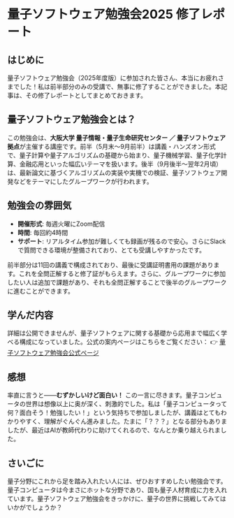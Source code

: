 # 量子ソフトウェア勉強会2025 修了レポート

## はじめに

量子ソフトウェア勉強会（2025年度版）に参加された皆さん、本当にお疲れさまでした！私は前半部分のみの受講で、無事に修了することができました。本記事は、その修了レポートとしてまとめておきます。

## 量子ソフトウェア勉強会とは？

この勉強会は、**大阪大学 量子情報・量子生命研究センター ／ 量子ソフトウェア拠点**が主催する講座です。前半（5月末〜9月前半）は講義・ハンズオン形式で、量子計算や量子アルゴリズムの基礎から始まり、量子機械学習、量子化学計算、金融応用といった幅広いテーマを扱います。後半（9月後半〜翌年2月頃）は、最新論文に基づくアルゴリズムの実装や実機での検証、量子ソフトウェア開発などをテーマにしたグループワークが行われます。

## 勉強会の雰囲気

* **開催形式**: 毎週火曜にZoom配信
* **時間**: 毎回約4時間
* **サポート**: リアルタイム参加が難しくても録画が残るので安心。さらにSlackで質問できる環境が整備されており、とても受講しやすかったです。

前半部分は11回の講義で構成されており、最後に受講証明書用の課題があります。これを全問正解すると修了証がもらえます。さらに、グループワークに参加したい人は追加で課題があり、それも全問正解することで後半のグループワークに進むことができます。

## 学んだ内容

詳細は公開できませんが、量子ソフトウェアに関する基礎から応用まで幅広く学べる構成になっていました。公式の案内ページはこちらをご覧ください：
👉 [量子ソフトウェア勉強会公式ページ](https://qsrh.jp/seminar/)

## 感想

率直に言うと——**むずかしいけど面白い！** この一言に尽きます。量子コンピュータの世界は想像以上に奥が深く、刺激的でした。私は「量子コンピュータって何？面白そう！勉強したい！」という気持ちで参加しましたが、講義はとてもわかりやすく、理解がぐんぐん進みました。たまに「？？？」となる部分もありましたが、最近はAIが教師代わりに助けてくれるので、なんとか乗り越えられました。

## さいごに

量子分野にこれから足を踏み入れたい人には、ぜひおすすめしたい勉強会です。量子コンピュータは今まさにホットな分野であり、国も量子人材育成に力を入れています。量子ソフトウェア勉強会をきっかけに、量子の世界に挑戦してみてはいかがでしょうか？